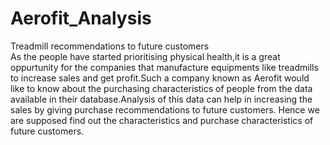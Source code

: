 # Aerofit_Analysis
Treadmill recommendations to future customers <br>
As the people have started prioritising physical health,it is a great oppurtunity for the companies that manufacture equipments like treadmills to increase sales and get profit.Such a company known as Aerofit would like to know about the purchasing characteristics of people from the data available in their database.Analysis of this data can help in increasing the sales by giving purchase recommendations to future customers. Hence we are supposed find out the characteristics and purchase characteristics of future customers.
